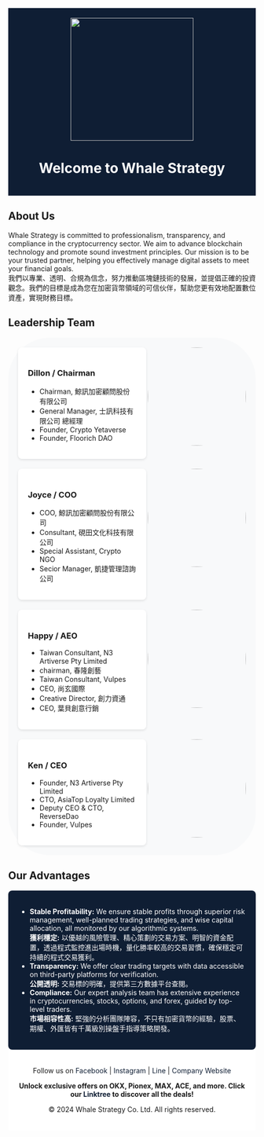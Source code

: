 <!-- Header Section -->
<div style="background-color:  #0F1E34; padding: 20px; text-align: center;">
  <img align = "" src="https://github.com/WhaleStrategy/Homepage/assets/174404765/734bbb4b-2c1c-47dc-b89c-c8f5bda68982" width="250">
  <h1 style="color: #FFFFFF;">Welcome to Whale Strategy</h1>
</div>

<!-- About Us Section -->
## About Us

Whale Strategy is committed to professionalism, transparency, and compliance in the cryptocurrency sector. We aim to advance blockchain technology and promote sound investment principles. Our mission is to be your trusted partner, helping you effectively manage digital assets to meet your financial goals.
<br>
我們以專業、透明、合規為信念，努力推動區塊鏈技術的發展，並提倡正確的投資觀念。我們的目標是成為您在加密貨幣領域的可信伙伴，幫助您更有效地配置數位資產，實現財務目標。

<!-- Leadership Team Section -->
## Leadership Team

<div style="background-color: #F8F9FA; padding: 20px; border-radius: 85px;">

  <!-- Dillon Section -->
  <div style="flex-shrink: 0; margin-left: 20px;">
      <img align="right" src="https://github.com/WhaleStrategy/Homepage/assets/174404765/df4e08ac-b7bc-454b-bcf1-67a2e53ab388" width="200" style="border-radius: 50%;">
    </div>
  <div style="display: flex; align-items: center; margin-bottom: 20px; padding: 20px; background-color: #FFFFFF; border-radius: 8px; box-shadow: 0 2px 5px rgba(0,0,0,0.1);">
    <div style="flex: 1;">
      <h3>Dillon / Chairman</h3>
      <ul>
        <li>Chairman, 鯨訊加密顧問股份有限公司</li>
        <li>General Manager, 士訊科技有限公司 總經理</li>
        <li>Founder, Crypto Yetaverse</li>
        <li>Founder, Floorich DAO</li>
      </ul>
    </div>
    
  </div>

  <!-- Joyce Section -->
  <div style="flex-shrink: 0; margin-left: 20px;">
      <img align="right" src="https://github.com/WhaleStrategy/Homepage/assets/174404765/a26d4832-b75f-4ec1-9725-87ad75e6e6ae" width="200" style="border-radius: 50%;">
    </div>
  <div style="display: flex; align-items: center; margin-bottom: 20px; padding: 20px; background-color: #FFFFFF; border-radius: 8px; box-shadow: 0 2px 5px rgba(0,0,0,0.1);">
    <div style="flex: 1;">
      <h3>Joyce / COO</h3>
      <ul>
        <li>COO, 鯨訊加密顧問股份有限公司</li>
        <li>Consultant, 硯田文化科技有限公司</li>
        <li>Special Assistant, Crypto NGO</li>
        <li>Secior Manager, 凱捷管理諮詢公司</li>
      </ul>
    </div>
    
  </div>

  <!-- Happy Section -->
   <div style="flex-shrink: 0; margin-left: 20px;">
      <img align="right" src="https://github.com/WhaleStrategy/Homepage/assets/174404765/9c828e11-97b4-4a51-9556-ce4337cd9740" width="200" style="border-radius: 50%;">
    </div>
  <div style="display: flex; align-items: center; margin-bottom: 20px; padding: 20px; background-color: #FFFFFF; border-radius: 8px; box-shadow: 0 2px 5px rgba(0,0,0,0.1);">
    <div style="flex: 1;">
      <h3>Happy / AEO</h3>
      <ul>
        <li>Taiwan Consultant, N3 Artiverse Pty Limited</li>
        <li>chairman, 春隆創藝</li>
        <li>Taiwan Consultant, Vulpes</li>
        <li>CEO, 尚玄國際</li>
        <li>Creative Director, 創力資通</li>
        <li>CEO, 葉貝創意行銷</li>
      </ul>
    </div>
   
  </div>

  <!-- Ken Section -->
  <div style="flex-shrink: 0; margin-left: 20px;">
      <img align="right" src="https://github.com/WhaleStrategy/Homepage/assets/174404765/e08ac071-f572-4b81-8930-a12ee72564c1" width="200" style="border-radius: 50%;">
    </div>
  <div style="display: flex; align-items: center; padding: 20px; background-color: #FFFFFF; border-radius: 8px; box-shadow: 0 2px 5px rgba(0,0,0,0.1);">
    <div style="flex: 1;">
      <h3>Ken / CEO</h3>
      <ul>
        <li>Founder, N3 Artiverse Pty Limited</li>
        <li>CTO, AsiaTop Loyalty Limited</li>
        <li>Deputy CEO & CTO, ReverseDao</li>
        <li>Founder, Vulpes</li>
      </ul>
    </div>
  </div>

</div>

<!-- Our Advantages Section -->
## Our Advantages

<div style="background-color: #0F1E34; color: #FFFFFF; padding: 20px; border-radius: 8px;">
  <ul>
    <li><strong>Stable Profitability:</strong> We ensure stable profits through superior risk management, well-planned trading strategies, and wise capital allocation, all monitored by our algorithmic systems. <br> <strong>獲利穩定:</strong> 以優越的風險管理、精心策劃的交易方案、明智的資金配置，透過程式監控進出場時機，量化勝率較高的交易習慣，確保穩定可持續的程式交易獲利。</li>
    <li><strong>Transparency:</strong> We offer clear trading targets with data accessible on third-party platforms for verification. <br> <strong>公開透明:</strong> 交易標的明確，提供第三方數據平台查閱。</li>
    <li><strong>Compliance:</strong> Our expert analysis team has extensive experience in cryptocurrencies, stocks, options, and forex, guided by top-level traders. <br> <strong>市場相容性高:</strong> 堅強的分析團隊陣容，不只有加密貨幣的經驗，股票、期權、外匯皆有千萬級別操盤手指導策略開發。</li>
  </ul>
</div>

<!-- Footer Section -->
<div style="background-color: #FFFFFF; padding: 20px; text-align: center;">
  <p>Follow us on <a href="https://www.facebook.com/whalestrategy" style="color: #0F1E34; text-decoration: none;">Facebook</a> | <a href="https://www.instagram.com/whalestrategy_net" style="color: #0F1E34; text-decoration: none;">Instagram</a> | <a href="https://line.me/R/ti/p/@579ctzej?oat_content=url" style="color: #0F1E34; text-decoration: none;">Line</a> | <a href="https://www.whalestrategy.net/Home" style="color: #0F1E34; text-decoration: none;">Company Website</a></p>
  <p><strong>Unlock exclusive offers on OKX, Pionex, MAX, ACE, and more. Click our <a href="https://linktr.ee/WHALESTRATEGY?fbclid=IwY2xjawDw5GRleHRuA2FlbQIxMAABHeepOuuveAqU7FGG-S6FsTwRws3O3zHkxq6S07kWgLCNsTW1B_0ah4sdUA_aem_NSR41lJbVjqNCElXdnuJEg" style="color: #0F1E34; text-decoration: none;">Linktree</a> to discover all the deals! </strong> </p>
  <p>© 2024 Whale Strategy Co. Ltd. All rights reserved.</p>
   
</div>
